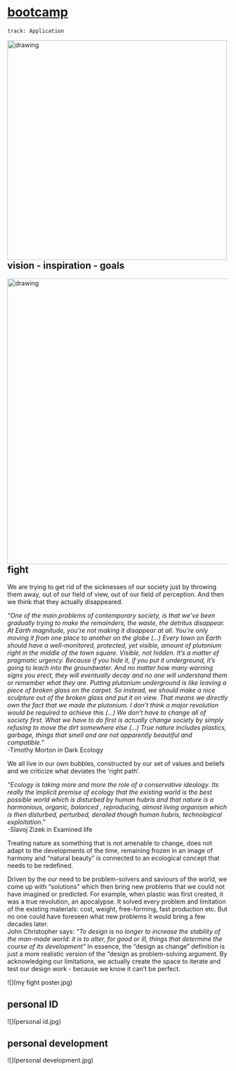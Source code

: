 # [bootcamp](https://fablabbcn.github.io/mdef-docs/academic_year_2022_23/term_1_2022_23/mdef_bootcamp_2022_23/)
`track: Application`    

<img src="../anything.jpeg" alt="drawing" width="500" align="left"/>   

## vision - inspiration - goals   

<img src="../vision.jpg" alt="drawing" width="650" align="left"/>   


## fight  
We are trying to get rid of the sicknesses of our society just by throwing them away, out of our field of view, out of our field of perception. And then we think that they actually disappeared.  

*“One of the main problems of contemporary society, is that we’ve been gradually trying to make the remainders, the waste, the detritus disappear. At Earth magnitude, you’re not making it disappear at all. You’re only moving it from one place to another on the globe (...) Every town on Earth should have a well-monitored, protected, yet visible, amount of plutonium right in the middle of the town square. Visible, not hidden. It’s a matter of pragmatic urgency. Because if you hide it, if you put it underground, it’s going to leach into the groundwater. And no matter how many warning signs you erect, they will eventually decay and no one will understand them or remember what they are. Putting plutonium underground is like leaving a piece of broken glass on the carpet. So instead, we should make a nice sculpture out of the broken glass and put it on view. That means we directly own the fact that we made the plutonium. I don’t think a major revolution would be required to achieve this (...) We don’t have to change all of society first. What we have to do first is actually change society by simply refusing to move the dirt somewhere else (...) True nature includes plastics, garbage, things that smell and are not apparently beautiful and compatible.”*   
-Timothy Morton in Dark Ecology  


We all live in our own bubbles, constructed by our set of values and beliefs and we criticize what
deviates the ‘right path’.  

*“Ecology is taking more and more the role of a conservative ideology. Its really the implicit premise of ecology that the existing world is the best possible world which is disturbed by human hubris and that nature is a harmonious, organic, balanced , reproducing, almost living organism which is then disturbed, perturbed, derailed though human hubris, technological exploitation.”*  
-Slavoj Zizek in Examined life  

Treating nature as something that is not amenable to change, does not adapt to the developments of the time, remaining frozen in an image of harmony and “natural beauty” is connected to an ecological concept that needs to be redefined.  


Driven by the our need to be problem-solvers and saviours of the world, we come up with “solutions” which then bring new problems that we could not have imagined or predicted. For example, when plastic was first created, it was a true revolution, an apocalypse. It solved every problem and limitation of the existing materials: cost, weight, free-forming, fast production etc. But no one could have foreseen what new problems it would bring a few decades later.  
John Christopher says: *“To design is no longer to increase the stability of the man-made world: it is to alter, for good or ill, things that determine the course of its development”* In essence, the “design as change” definition is just a more realistic version of the “design as problem-solving argument. By acknowledging our limitations, we actually create the space to iterate and test our design work - because we know it can’t be perfect.  

![](my fight poster.jpg)  

## personal ID  
![](personal id.jpg)

## personal development
![](personal development.jpg)

